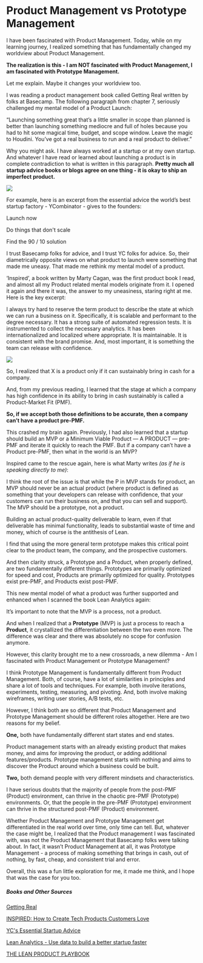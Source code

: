 # Product Management vs Prototype Management

I have been fascinated with Product Management. Today, while on my learning journey, I realized something that has fundamentally changed my worldview about Product Management.

**The realization is this - I am NOT fascinated with Product Management, I am fascinated with Prototype Management.**

Let me explain. Maybe it changes your worldview too.

I was reading a product management book called Getting Real written by folks at Basecamp. The following paragraph from chapter 7, seriously challenged my mental model of a Product Launch:

“Launching something great that’s a little smaller in scope than planned is better than launching something mediocre and full of holes because you had to hit some magical time, budget, and scope window. Leave the magic to Houdini. You’ve got a real business to run and a real product to deliver.”

Why you might ask. I have always worked at a startup or at my own startup. And whatever I have read or learned about launching a product is in complete contradiction to what is written in this paragraph. **Pretty much all startup advice books or blogs agree on one thing - it is okay to ship an imperfect product.**

![](https://substackcdn.com/image/fetch/w_1456,c_limit,f_auto,q_auto:good,fl_progressive:steep/https%3A%2F%2Fbucketeer-e05bbc84-baa3-437e-9518-adb32be77984.s3.amazonaws.com%2Fpublic%2Fimages%2F533c60bc-d8e3-42e0-b898-c4f690b4e516_2870x1912.jpeg)

For example, here is an excerpt from the essential advice the world’s best startup factory - YCombinator - gives to the founders:

Launch now

Do things that don't scale

Find the 90 / 10 solution

I trust Basecamp folks for advice, and I trust YC folks for advice. So, their diametrically opposite views on what product to launch were something that made me uneasy. That made me rethink my mental model of a product.

‘Inspired’, a book written by Marty Cagan, was the first product book I read, and almost all my Product related mental models originate from it. I opened it again and there it was, the answer to my uneasiness, staring right at me. Here is the key excerpt:

I always try hard to reserve the term product to describe the state at which we can run a business on it. Specifically, it is scalable and performant to the degree necessary. It has a strong suite of automated regression tests. It is instrumented to collect the necessary analytics. It has been internationalized and localized where appropriate. It is maintainable. It is consistent with the brand promise. And, most important, it is something the team can release with confidence.

![](https://substackcdn.com/image/fetch/w_1456,c_limit,f_auto,q_auto:good,fl_progressive:steep/https%3A%2F%2Fbucketeer-e05bbc84-baa3-437e-9518-adb32be77984.s3.amazonaws.com%2Fpublic%2Fimages%2F048e8106-7b0b-49c3-972f-c7ea8b749643_5568x3712.jpeg)

So, I realized that X is a product only if it can sustainably bring in cash for a company.

And, from my previous reading, I learned that the stage at which a company has high confidence in its ability to bring in cash sustainably is called a Product-Market Fit (PMF).

**So, if we accept both those definitions to be accurate, then a company can’t have a product pre-PMF.**

This crashed my brain again. Previously, I had also learned that a startup should build an MVP or a Minimum Viable Product — A PRODUCT — pre-PMF and iterate it quickly to reach the PMF. But if a company can’t have a Product pre-PMF, then what in the world is an MVP?

Inspired came to the rescue again, here is what Marty writes _(as if he is speaking directly to me)_:

I think the root of the issue is that while the P in MVP stands for product, an MVP should never be an actual product (where product is defined as something that your developers can release with confidence, that your customers can run their business on, and that you can sell and support). The MVP should be a prototype, not a product.

Building an actual product-quality deliverable to learn, even if that deliverable has minimal functionality, leads to substantial waste of time and money, which of course is the antithesis of Lean.

I find that using the more general term prototype makes this critical point clear to the product team, the company, and the prospective customers.

And then clarity struck, a Prototype and a Product, when properly defined, are two fundamentally different things. Prototypes are primarily optimized for speed and cost, Products are primarily optimized for quality. Prototypes exist pre-PMF, and Products exist post-PMF.

This new mental model of what a product was further supported and enhanced when I scanned the book Lean Analytics again:

It’s important to note that the MVP is a process, not a product.

And when I realized that a **Prototype** (MVP) is just a process to reach a **Product**, it crystallized the differentiation between the two even more. The difference was clear and there was absolutely no scope for confusion anymore.

However, this clarity brought me to a new crossroads, a new dilemma - Am I fascinated with Product Management or Prototype Management?

I think Prototype Management is fundamentally different from Product Management. Both, of course, have a lot of similarities in principles and share a lot of tools and techniques. For example, both involve iterations, experiments, testing, measuring, and pivoting. And, both involve making wireframes, writing user stories, A/B tests, etc.

However, I think both are so different that Product Management and Prototype Management should be different roles altogether. Here are two reasons for my belief.

**One,** both have fundamentally different start states and end states.

Product management starts with an already existing product that makes money, and aims for improving the product, or adding additional features/products. Prototype management starts with nothing and aims to discover the Product around which a business could be built.

**Two,** both demand people with very different mindsets and characteristics.

I have serious doubts that the majority of people from the post-PMF (Product) environment, can thrive in the chaotic pre-PMF (Prototype) environments. Or, that the people in the pre-PMF (Prototype) environment can thrive in the structured post-PMF (Product) environment.

Whether Product Management and Prototype Management get differentiated in the real world over time, only time can tell. But, whatever the case might be, I realized that the Product management I was fascinated with, was not the Product Management that Basecamp folks were talking about. In fact, it wasn’t Product Management at all, it was Prototype Management - a process of making something that brings in cash, out of nothing, by fast, cheap, and consistent trial and error.

Overall, this was a fun little exploration for me, it made me think, and I hope that was the case for you too.

##### **Books and Other Sources**

[Getting Real](https://basecamp.com/gettingreal)

[INSPIRED: How to Create Tech Products Customers Love](https://www.svpg.com/books/inspired-how-to-create-tech-products-customers-love-2nd-edition/)

[YC's Essential Startup Advice](https://www.ycombinator.com/library/4D-yc-s-essential-startup-advice)

[Lean Analytics - Use data to build a better startup faster](https://leananalyticsbook.com/)

[THE LEAN PRODUCT PLAYBOOK](https://leanproductplaybook.com/)
